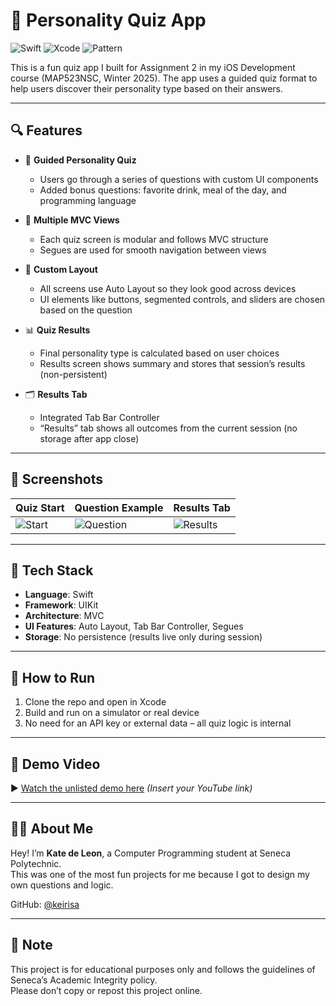 # 🧠 Personality Quiz App

![Swift](https://img.shields.io/badge/Swift-5.0-orange?style=for-the-badge&logo=swift)
![Xcode](https://img.shields.io/badge/Xcode-UIKit-blue?style=for-the-badge&logo=xcode)
![Pattern](https://img.shields.io/badge/Architecture-MVC-informational?style=for-the-badge)

This is a fun quiz app I built for Assignment 2 in my iOS Development course (MAP523NSC, Winter 2025). The app uses a guided quiz format to help users discover their personality type based on their answers.

---

## 🔍 Features

- 🔁 **Guided Personality Quiz**
  - Users go through a series of questions with custom UI components
  - Added bonus questions: favorite drink, meal of the day, and programming language

- 🚀 **Multiple MVC Views**
  - Each quiz screen is modular and follows MVC structure
  - Segues are used for smooth navigation between views

- 🧩 **Custom Layout**
  - All screens use Auto Layout so they look good across devices
  - UI elements like buttons, segmented controls, and sliders are chosen based on the question

- 📊 **Quiz Results**
  - Final personality type is calculated based on user choices
  - Results screen shows summary and stores that session’s results (non-persistent)

- 🗂 **Results Tab**
  - Integrated Tab Bar Controller
  - “Results” tab shows all outcomes from the current session (no storage after app close)

---

## 📸 Screenshots

| Quiz Start | Question Example | Results Tab |
|------------|------------------|-------------|
| ![Start]([https://via.placeholder.com/150x300.png?text=Quiz+Start](https://github.com/user-attachments/assets/fcca581e-4094-4ab7-b258-d546459b6116)) | ![Question](https://via.placeholder.com/150x300.png?text=Question+Screen) | ![Results](https://via.placeholder.com/150x300.png?text=Quiz+Results) |
---

## 🧰 Tech Stack

- **Language**: Swift
- **Framework**: UIKit
- **Architecture**: MVC
- **UI Features**: Auto Layout, Tab Bar Controller, Segues
- **Storage**: No persistence (results live only during session)

---

## 🚀 How to Run

1. Clone the repo and open in Xcode
2. Build and run on a simulator or real device
3. No need for an API key or external data – all quiz logic is internal

---

## 🎥 Demo Video

▶️ [Watch the unlisted demo here](#) *(Insert your YouTube link)*

---

## 👩‍💻 About Me

Hey! I’m **Kate de Leon**, a Computer Programming student at Seneca Polytechnic.  
This was one of the most fun projects for me because I got to design my own questions and logic.

GitHub: [@keirisa](https://github.com/keirisa)

---

## 📎 Note

This project is for educational purposes only and follows the guidelines of Seneca’s Academic Integrity policy.  
Please don’t copy or repost this project online.
